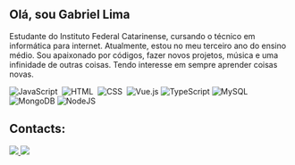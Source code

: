 ## Olá, sou Gabriel Lima

Estudante do Instituto Federal Catarinense, cursando o técnico em informática para internet. Atualmente, estou no meu terceiro ano do ensino médio. Sou apaixonado por códigos, fazer novos projetos, música e uma infinidade de outras coisas. Tendo interesse em sempre aprender coisas novas.

![JavaScript](https://img.shields.io/badge/JavaScript-F7DF1E?style=for-the-badge&logo=javascript&logoColor=black)&nbsp;
![HTML](https://img.shields.io/badge/HTML5-E34F26?style=for-the-badge&logo=html5&logoColor=white)&nbsp;
![CSS](https://img.shields.io/badge/CSS3-1572B6?style=for-the-badge&logo=css3&logoColor=white)&nbsp;
![Vue.js](https://img.shields.io/badge/vuejs-%2335495e.svg?style=for-the-badge&logo=vuedotjs&logoColor=%234FC08D)
![TypeScript](https://img.shields.io/badge/typescript-%23007ACC.svg?style=for-the-badge&logo=typescript&logoColor=white)
![MySQL](https://img.shields.io/badge/MySQL-005C84?style=for-the-badge&logo=mysql&logoColor=white)&nbsp;
![MongoDB](https://img.shields.io/badge/MongoDB-%234ea94b.svg?style=for-the-badge&logo=mongodb&logoColor=white)
![NodeJS](https://img.shields.io/badge/node.js-6DA55F?style=for-the-badge&logo=node.js&logoColor=white)

## Contacts:

<div> 
<a href="https://www.instagram.com/_.lima1" target="_blank"><img src="https://img.shields.io/badge/-Instagram-%23E4405F?style=for-the-badge&logo=instagram&logoColor=white">
</a>
<a href="https://www.linkedin.com/in/gabriel-lima-5a04a2294/" target="_blank"><img src="https://img.shields.io/badge/linkedin-%230077B5.svg?style=for-the-badge&logo=linkedin&logoColor=white">
</a>
</div>&nbsp;&nbsp;



